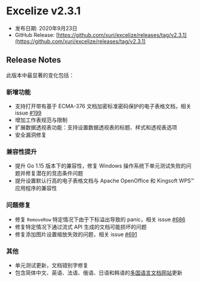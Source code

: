 # Excelize v2.3.1

* 发布日期: 2020年9月23日
* GitHub Release: [https://github.com/xuri/excelize/releases/tag/v2.3.1](https://github.com/xuri/excelize/releases/tag/v2.3.1)

## Release Notes

此版本中最显著的变化包括：

### 新增功能

* 支持打开带有基于 ECMA-376 文档加密标准密码保护的电子表格文档，相关 issue [#199](https://github.com/xuri/excelize/issues/199)
* 增加工作表规范与限制
* 扩展数据透视表功能：支持设置数据透视表的标题、样式和透视表选项
* 安全漏洞修复

### 兼容性提升

* 提升 Go 1.15 版本下的兼容性，修复 Windows 操作系统下单元测试失败的问题并修复潜在的竞态条件问题
* 提升设置默认行高的电子表格文档与 Apache OpenOffice 和 Kingsoft WPS&trade; 应用程序的兼容性

### 问题修复

* 修复 `RemoveRow` 特定情况下由于下标溢出导致的 panic，相关 issue [#686](https://github.com/xuri/excelize/issues/686)
* 修复特定情况下通过流式 API 生成的文档可能损坏的问题
* 修复添加图片设置缩放失效的问题，相关 issue [#691](https://github.com/xuri/excelize/issues/691)

### 其他

* 单元测试更新，文档错别字修复
* 包含简体中文、英语、法语、俄语、日语和韩语的[多国语言文档网站](https://xuri.me/excelize)更新
